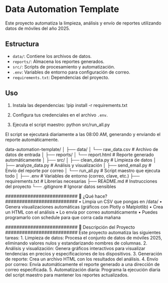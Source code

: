 # Data Automation Template

Este proyecto automatiza la limpieza, análisis y envío de reportes utilizando datos de móviles del año 2025.

## Estructura

- `data/`: Contiene los archivos de datos.
- `reports/`: Almacena los reportes generados.
- `src/`: Scripts de procesamiento y automatización.
- `.env`: Variables de entorno para configuración de correo.
- `requirements.txt`: Dependencias del proyecto.

## Uso

1. Instala las dependencias:
!pip install -r requirements.txt

2. Configura tus credenciales en el archivo `.env`.

3. Ejecuta el script maestro:
python src/run_all.py

El script se ejecutará diariamente a las 08:00 AM, generando y enviando el reporte automáticamente.


data-automation-template/
│
├── data/
│   └── raw_data.csv           # Archivo de datos de entrada
│
├── reports/
│   └── report.html            # Reporte generado automáticamente
│
├── src/
│   ├── clean_data.py          # Limpieza de datos
│   ├── analyze_data.py        # Análisis y visualización
│   ├── send_email.py          # Envío del reporte por correo
│   └── run_all.py             # Script maestro que ejecuta todo
│
├── .env                       # Variables de entorno (correo, clave, etc.)
├── requirements.txt           # Librerías necesarias
├── README.md                  # Instrucciones del proyecto
└── .gitignore                 # Ignorar datos sensibles


##########################
🧪 ¿Qué hace?
##########################
	•	Limpia un CSV que pongas en /data/
	•	Genera visualizaciones automáticas (gráficos con Plotly o Matplotlib)
	•	Crea un HTML con el análisis
	•	Lo envía por correo automáticamente
	•	Puedes programarlo con schedule para que corra cada mañana

##########################
🧪 Descripción del Proyecto
##########################
Este proyecto automatiza las siguientes tareas:
	1.	Limpieza de datos: Procesa el conjunto de datos de móviles 2025, eliminando valores nulos y estandarizando nombres de columnas.
	2.	Análisis y visualización: Genera gráficos interactivos para visualizar tendencias en precios y especificaciones de los dispositivos.
	3.	Generación de reporte: Crea un archivo HTML con los resultados del análisis.
	4.	Envío por correo: Envía automáticamente el reporte generado a una dirección de correo especificada.
	5.	Automatización diaria: Programa la ejecución diaria del script maestro para mantener los reportes actualizados.
